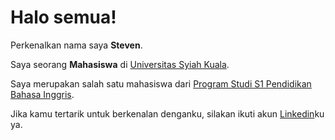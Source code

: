 # Halo semua! 

Perkenalkan nama saya **Steven**.

Saya seorang **Mahasiswa** di [Universitas Syiah Kuala](https://usk.ac.id/).

Saya merupakan salah satu mahasiswa dari [Program Studi S1 Pendidikan Bahasa Inggris](https://english.fkip.usk.ac.id/site/).

Jika kamu tertarik untuk berkenalan denganku, silakan ikuti akun [Linkedin](https://www.linkedin.com/in/steven-steven-087131229)ku ya.

